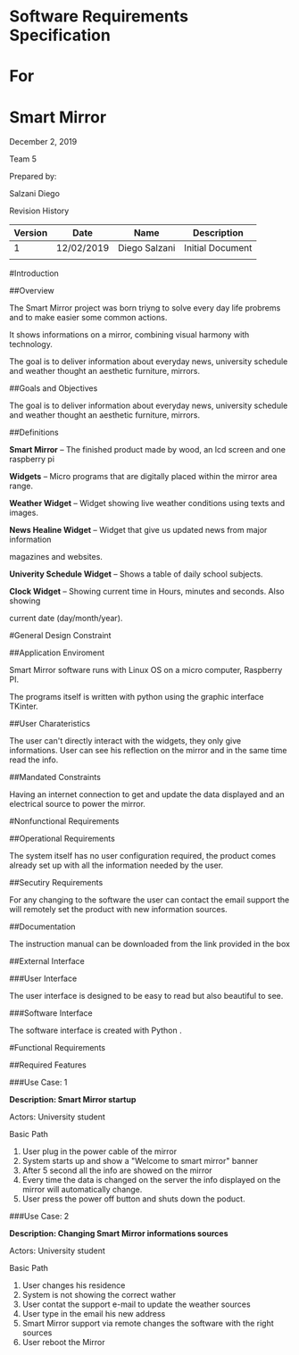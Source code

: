 # Software Requirements Specification

# For

# Smart Mirror

December 2, 2019

Team 5


Prepared by:

Salzani Diego


Revision History

| Version | Date | Name | Description |
| --- | --- | --- | --- |
| 1 | 12/02/2019 | Diego Salzani | Initial Document |
|   |   |   |   |

#Introduction

##Overview

The Smart Mirror project was born triyng to solve every day life probrems and to make easier some common actions.

It shows informations on a mirror, combining visual harmony with technology.

The goal is to deliver information about everyday news, university schedule and weather thought an aesthetic furniture, mirrors.

##Goals and Objectives

The goal is to deliver information about everyday news, university schedule and weather thought an aesthetic furniture, mirrors.

##Definitions

**Smart Mirror** – The finished product made by wood, an lcd screen and  one raspberry pi

**Widgets** – Micro programs that are digitally placed within the mirror area range.

**Weather Widget** – Widget showing live weather conditions using texts and images.

**News Healine Widget** – Widget that give us updated news from major information

magazines and websites.

**Univerity Schedule Widget** – Shows a table of daily school subjects.

**Clock Widget** – Showing current time in Hours, minutes and seconds. Also showing

current date (day/month/year).

#General Design Constraint

##Application Enviroment


Smart Mirror software runs with Linux OS on a micro computer, Raspberry PI.

The programs itself is written with python using the graphic interface TKinter.

##User Charateristics

The user can&#39;t directly interact with the widgets, they only give informations. User can see his reflection on the mirror and in the same time read the info.

##Mandated Constraints

Having an internet connection to get and update the data displayed and an electrical source to power the mirror.

#Nonfunctional Requirements

##Operational Requirements

The system itself has no user configuration required, the product comes already set up with all the information needed by the user.

##Secutiry Requirements

For any changing to the software the user can contact the email support the will remotely set the product with new information sources.

##Documentation 

The instruction manual can be downloaded from the link provided in the box

##External Interface

###User Interface

The user interface is designed to be easy to read but also beautiful to see.

###Software Interface

The software interface is created with Python .

#Functional Requirements

##Required Features

###Use Case: 1

**Description: Smart Mirror startup**

Actors: University student

Basic Path

1. User plug in the power cable of the mirror
2. System starts up and show a &quot;Welcome to smart mirror&quot; banner
3. After 5 second all the info are showed on the mirror
4. Every time the data is changed on the server the info displayed on the mirror will automatically change.
5. User press the power off button and shuts down the poduct.

###Use Case: 2

**Description: Changing Smart Mirror informations sources**

Actors: University student

Basic Path

1. User changes his residence
2. System is not showing the correct wather
3. User contat the support e-mail to update the weather sources
4. User type in the email his new address
5. Smart Mirror support via remote changes the software with the right sources
6. User reboot the Mirror
















